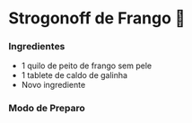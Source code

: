 # Strogonoff de Frango :chicken:

### Ingredientes

- 1 quilo de peito de frango sem pele
- 1 tablete de caldo de galinha
- Novo ingrediente



### Modo de Preparo







